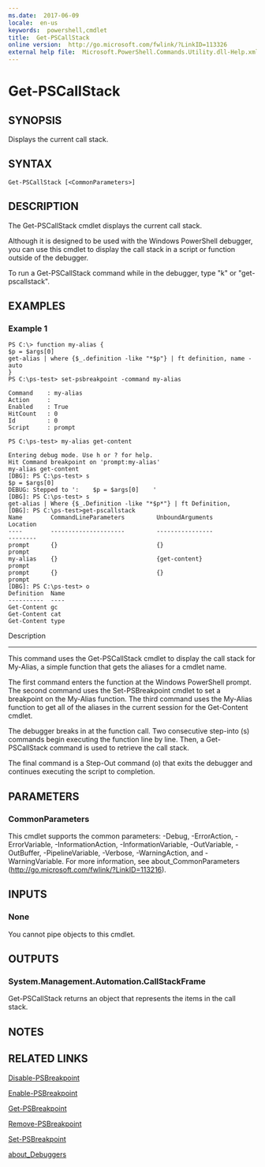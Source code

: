 ```yaml
---
ms.date:  2017-06-09
locale:  en-us
keywords:  powershell,cmdlet
title:  Get-PSCallStack
online version:  http://go.microsoft.com/fwlink/?LinkID=113326
external help file:  Microsoft.PowerShell.Commands.Utility.dll-Help.xml
---
```


# Get-PSCallStack
## SYNOPSIS
Displays the current call stack.
## SYNTAX

```
Get-PSCallStack [<CommonParameters>]
```

## DESCRIPTION
The Get-PSCallStack cmdlet displays the current call stack.

Although it is designed to be used with the Windows PowerShell debugger, you can use this cmdlet to display the call stack in a script or function outside of the debugger.

To run a Get-PSCallStack command while in the debugger,  type "k" or "get-pscallstack".
## EXAMPLES

### Example 1
```
PS C:\> function my-alias {
$p = $args[0]
get-alias | where {$_.definition -like "*$p"} | ft definition, name -auto
}
PS C:\ps-test> set-psbreakpoint -command my-alias

Command    : my-alias
Action     :
Enabled    : True
HitCount   : 0
Id         : 0
Script     : prompt

PS C:\ps-test> my-alias get-content

Entering debug mode. Use h or ? for help.
Hit Command breakpoint on 'prompt:my-alias'
my-alias get-content
[DBG]: PS C:\ps-test> s
$p = $args[0]
DEBUG: Stepped to ':    $p = $args[0]    '
[DBG]: PS C:\ps-test> s
get-alias | Where {$_.Definition -like "*$p*"} | ft Definition,
[DBG]: PS C:\ps-test>get-pscallstack
Name        CommandLineParameters         UnboundArguments              Location
----        ---------------------         ----------------              --------
prompt      {}                            {}                            prompt
my-alias    {}                            {get-content}                 prompt
prompt      {}                            {}                            prompt
[DBG]: PS C:\ps-test> o
Definition  Name
----------  ----
Get-Content gc
Get-Content cat
Get-Content type
```

Description

-----------

This command uses the Get-PSCallStack cmdlet to display the call stack for My-Alias, a simple function that gets the aliases for a cmdlet name.

The first command enters the function at the Windows PowerShell prompt.
The second command uses the Set-PSBreakpoint cmdlet to set a breakpoint on the My-Alias function.
The third command uses the My-Alias function to get all of the aliases in the current session for the Get-Content cmdlet.

The debugger breaks in at the function call.
Two consecutive step-into (s) commands begin executing the function line by line.
Then, a Get-PSCallStack command is used to retrieve the call stack.

The final command is a Step-Out command (o) that exits the debugger and continues executing the script to completion.
## PARAMETERS

### CommonParameters
This cmdlet supports the common parameters: -Debug, -ErrorAction, -ErrorVariable, -InformationAction, -InformationVariable, -OutVariable, -OutBuffer, -PipelineVariable, -Verbose, -WarningAction, and -WarningVariable. For more information, see about_CommonParameters (http://go.microsoft.com/fwlink/?LinkID=113216).
## INPUTS

### None
You cannot pipe objects to this cmdlet.
## OUTPUTS

### System.Management.Automation.CallStackFrame
Get-PSCallStack returns an object that represents the items in the call stack.
## NOTES

## RELATED LINKS

[Disable-PSBreakpoint](Disable-PSBreakpoint.md)

[Enable-PSBreakpoint](Enable-PSBreakpoint.md)

[Get-PSBreakpoint](Get-PSBreakpoint.md)

[Remove-PSBreakpoint](Remove-PSBreakpoint.md)

[Set-PSBreakpoint](Set-PSBreakpoint.md)

[about_Debuggers]()

